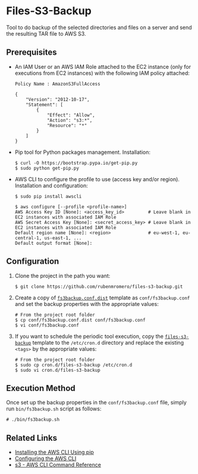 # Files-S3-Backup

Tool to do backup of the selected directories and files on a server and send the resulting TAR file to AWS S3.

## Prerequisites

* An IAM User or an AWS IAM Role attached to the EC2 instance (only for executions from EC2 instances) with the following IAM policy attached:

      Policy Name : AmazonS3FullAccess

      {
          "Version": "2012-10-17",
          "Statement": [
              {
                  "Effect": "Allow",
                  "Action": "s3:*",
                  "Resource": "*"
              }
          ]
      }

* Pip tool for Python packages management. Installation:

      $ curl -O https://bootstrap.pypa.io/get-pip.py
      $ sudo python get-pip.py

* AWS CLI to configure the profile to use (access key and/or region). Installation and configuration:

      $ sudo pip install awscli

      $ aws configure [--profile <profile-name>]
      AWS Access Key ID [None]: <access_key_id>         # Leave blank in EC2 instances with associated IAM Role
      AWS Secret Access Key [None]: <secret_access_key> # Leave blank in EC2 instances with associated IAM Role
      Default region name [None]: <region>              # eu-west-1, eu-central-1, us-east-1, ...
      Default output format [None]:

## Configuration

1. Clone the project in the path you want:

       $ git clone https://github.com/rubenmromero/files-s3-backup.git

2. Create a copy of [`fs3backup.conf.dist`](conf/fs3backup.conf.dist) template as `conf/fs3backup.conf` and set the backup properties with the appropriate values:

       # From the project root folder
       $ cp conf/fs3backup.conf.dist conf/fs3backup.conf
       $ vi conf/fs3backup.conf

3. If you want to schedule the periodic tool execution, copy the [`files-s3-backup`](cron.d/files-s3-backup) template to the `/etc/cron.d` directory and replace the existing `<tags>` by the appropriate values:

       # From the project root folder
       $ sudo cp cron.d/files-s3-backup /etc/cron.d
       $ sudo vi cron.d/files-s3-backup

## Execution Method

Once set up the backup properties in the `conf/fs3backup.conf` file, simply run `bin/fs3backup.sh` script as follows:

    # ./bin/fs3backup.sh

## Related Links

* [Installing the AWS CLI Using pip](https://docs.aws.amazon.com/cli/latest/userguide/install-cliv1.html#install-tool-pip)
* [Configuring the AWS CLI](https://docs.aws.amazon.com/cli/latest/userguide/cli-chap-configure.html)
* [s3 - AWS CLI Command Reference](https://docs.aws.amazon.com/cli/latest/reference/s3/)
